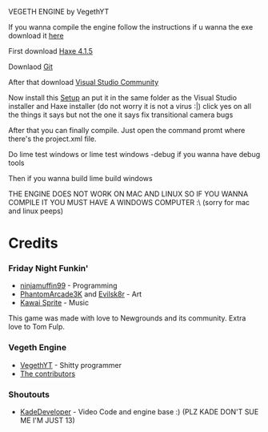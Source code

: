 VEGETH ENGINE by VegethYT 

If you wanna compile the engine follow the instructions if u wanna the exe download it [here](https://gamejolt.com/@VegethYT/Vegeth-Engine)

First download [Haxe 4.1.5](https://haxe.org/download/version/4.1.5)

Downlaod [Git](https://git-scm.com) 

After that download [Visual Studio Community](https://visualstudio.microsoft.com/it/thank-you-downloading-visual-studio/?sku=Community&rel=16)

Now install this [Setup](https://drive.google.com/file/d/1JT3EE7dJk9MKNzr2-YbojiMwJ23Mh4L2/view) an put it in the same folder as the Visual Studio installer and Haxe installer
(do not worry it is not a virus :|) click yes on all the things it says but not the one it says fix transitional camera bugs

After that you can finally compile. Just open the command promt where there's the project.xml file.

Do lime test windows or lime test windows -debug if you wanna have debug tools

Then if you wanna build lime build windows

THE ENGINE DOES NOT WORK ON MAC AND LINUX SO IF YOU WANNA COMPILE IT YOU MUST HAVE A WINDOWS COMPUTER :\ (sorry for mac and linux peeps)

# Credits
### Friday Night Funkin'
 - [ninjamuffin99](https://twitter.com/ninja_muffin99) - Programming
 - [PhantomArcade3K](https://twitter.com/phantomarcade3k) and [Evilsk8r](https://twitter.com/evilsk8r) - Art
 - [Kawai Sprite](https://twitter.com/kawaisprite) - Music

This game was made with love to Newgrounds and its community. Extra love to Tom Fulp.
### Vegeth Engine
- [VegethYT](https://www.youtube.com/channel/UCxkiBjTcKVb7ffsIUg-PILQ) - Shitty programmer 
- [The contributors](https://github.com/VegethYT/Vegeth-Engine/graphs/contributors)


### Shoutouts
- [KadeDeveloper](https://github.com/KadeDev) - Video Code and engine base :) (PLZ KADE DON'T SUE ME I'M JUST 13)